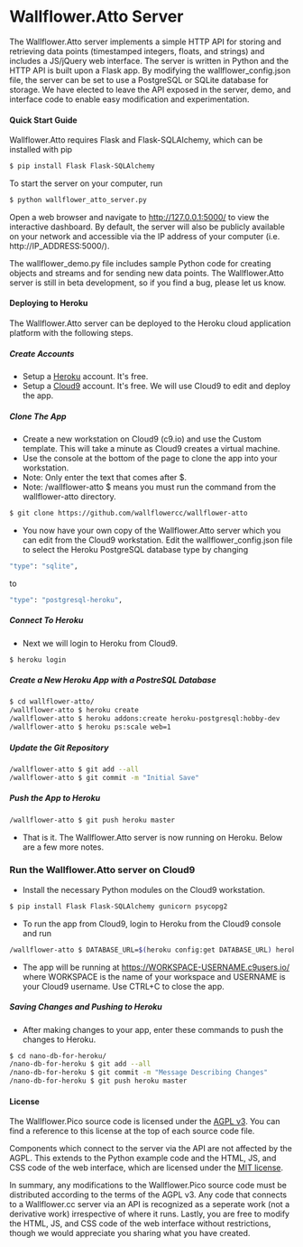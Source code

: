 # Wallflower.Atto Server

The Wallflower.Atto server implements a simple HTTP API for storing and retrieving data points (timestamped integers, floats, and strings) and includes a JS/jQuery web interface. The server is written in Python and the HTTP API is built upon a Flask app. By modifying the wallflower_config.json file, the server can be set to use a PostgreSQL or SQLite database for storage. We have elected to leave the API exposed in the server, demo, and interface code to enable easy modification and experimentation.

#### Quick Start Guide

Wallflower.Atto requires Flask and Flask-SQLAlchemy, which can be installed with pip
```sh
$ pip install Flask Flask-SQLAlchemy
```
To start the server on your computer, run
```sh
$ python wallflower_atto_server.py
```
Open a web browser and navigate to http://127.0.0.1:5000/ to view the interactive dashboard. By default, the server will also be publicly available on your network and accessible via the IP address of your computer (i.e. http://IP_ADDRESS:5000/).

The wallflower_demo.py file includes sample Python code for creating objects and streams and for sending new data points. The Wallflower.Atto server is still in beta development, so if you find a bug, please let us know.

#### Deploying to Heroku

The Wallflower.Atto server can be deployed to the Heroku cloud application platform with the following steps.

##### Create Accounts
- Setup a [Heroku] account. It's free. 
- Setup a [Cloud9] account. It's free. We will use Cloud9 to edit and deploy the app.

##### Clone The App
 - Create a new workstation on Cloud9 (c9.io) and use the Custom template. This will take a minute as Cloud9 creates a virtual machine.
 - Use the console at the bottom of the page to clone the app into your workstation.
 - Note: Only enter the text that comes after $.
 - Note: /wallflower-atto $ means you must run the command from the wallflower-atto directory.
```sh
$ git clone https://github.com/wallflowercc/wallflower-atto
```
 - You now have your own copy of the Wallflower.Atto server which you can edit from the Cloud9 workstation. Edit the wallflower_config.json file to select the Heroku  PostgreSQL database type by changing

 ```sh
"type": "sqlite",
```
to
```sh
"type": "postgresql-heroku",
```
 
##### Connect To Heroku
 - Next we will login to Heroku from Cloud9.
```sh
$ heroku login
```

##### Create a New Heroku App with a PostreSQL Database
```sh
$ cd wallflower-atto/
/wallflower-atto $ heroku create
/wallflower-atto $ heroku addons:create heroku-postgresql:hobby-dev
/wallflower-atto $ heroku ps:scale web=1
```

##### Update the Git Repository
```sh
/wallflower-atto $ git add --all
/wallflower-atto $ git commit -m "Initial Save"
```

##### Push the App to Heroku
```sh
/wallflower-atto $ git push heroku master
```
 - That is it. The Wallflower.Atto server is now running on Heroku. Below are a few more notes. 
 
### Run the Wallflower.Atto server on Cloud9
 - Install the necessary Python modules on the Cloud9 workstation.
```sh
$ pip install Flask Flask-SQLAlchemy gunicorn psycopg2
```
 - To run the app from Cloud9, login to Heroku from the Cloud9 console and run
```sh
/wallflower-atto $ DATABASE_URL=$(heroku config:get DATABASE_URL) heroku local
```
 - The app will be running at https://WORKSPACE-USERNAME.c9users.io/ where WORKSPACE is the name of your workspace and USERNAME is your Cloud9 username. Use CTRL+C to close the app.
 
 
##### Saving Changes and Pushing to Heroku
 - After making changes to your app, enter these commands to push the changes to Heroku.
```sh
$ cd nano-db-for-heroku/
/nano-db-for-heroku $ git add --all
/nano-db-for-heroku $ git commit -m "Message Describing Changes"
/nano-db-for-heroku $ git push heroku master
```


#### License

The Wallflower.Pico source code is licensed under the [AGPL v3][agpl]. You can find a reference to this license at the top of each source code file.

Components which connect to the server via the API are not affected by the AGPL. This extends to the Python example code and the HTML, JS, and CSS code of the web interface, which are licensed under the [MIT license][mit].

In summary, any modifications to the Wallflower.Pico source code must be distributed according to the terms of the AGPL v3. Any code that connects to a Wallflower.cc server via an API is recognized as a seperate work (not a derivative work) irrespective of where it runs. Lastly, you are free to modify the HTML, JS, and CSS code of the web interface without restrictions, though we would appreciate you sharing what you have created.


[wcc]: <http://wallflower.cc>
[wccdemo]: <http://wallflower.cc/pico-demo>
[mit]: <https://opensource.org/licenses/MIT>
[agpl]: <https://opensource.org/licenses/AGPL-3.0>
[Heroku]: <https://www.heroku.com/>
[Cloud9]: <https://www.c9.io/>
